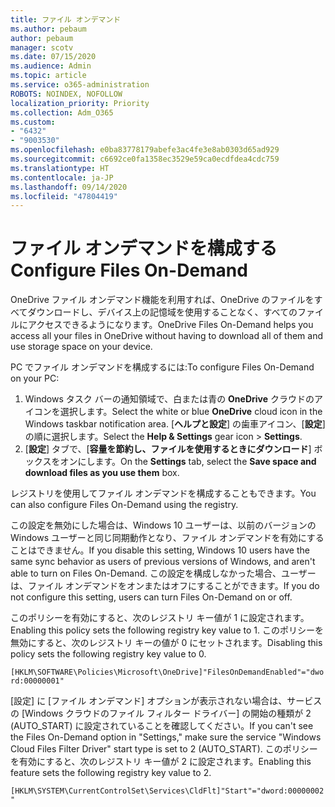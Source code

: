 ```yaml
---
title: ファイル オンデマンド
ms.author: pebaum
author: pebaum
manager: scotv
ms.date: 07/15/2020
ms.audience: Admin
ms.topic: article
ms.service: o365-administration
ROBOTS: NOINDEX, NOFOLLOW
localization_priority: Priority
ms.collection: Adm_O365
ms.custom:
- "6432"
- "9003530"
ms.openlocfilehash: e0ba83778179abefe3ac4fe3e8ab0303d65ad929
ms.sourcegitcommit: c6692ce0fa1358ec3529e59ca0ecdfdea4cdc759
ms.translationtype: HT
ms.contentlocale: ja-JP
ms.lasthandoff: 09/14/2020
ms.locfileid: "47804419"
---
```

# <a name="configure-files-on-demand"></a><span data-ttu-id="1b9a8-102">ファイル オンデマンドを構成する</span><span class="sxs-lookup"><span data-stu-id="1b9a8-102">Configure Files On-Demand</span></span>

<span data-ttu-id="1b9a8-103">OneDrive ファイル オンデマンド機能を利用すれば、OneDrive のファイルをすべてダウンロードし、デバイス上の記憶域を使用することなく、すべてのファイルにアクセスできるようになります。</span><span class="sxs-lookup"><span data-stu-id="1b9a8-103">OneDrive Files On-Demand helps you access all your files in OneDrive without having to download all of them and use storage space on your device.</span></span>

<span data-ttu-id="1b9a8-104">PC でファイル オンデマンドを構成するには:</span><span class="sxs-lookup"><span data-stu-id="1b9a8-104">To configure Files On-Demand on your PC:</span></span>

1. <span data-ttu-id="1b9a8-105">Windows タスク バーの通知領域で、白または青の **OneDrive** クラウドのアイコンを選択します。</span><span class="sxs-lookup"><span data-stu-id="1b9a8-105">Select the white or blue **OneDrive** cloud icon in the Windows taskbar notification area.</span></span> <span data-ttu-id="1b9a8-106">[**ヘルプと設定**] の歯車アイコン、[**設定**] の順に選択します。</span><span class="sxs-lookup"><span data-stu-id="1b9a8-106">Select the **Help & Settings** gear icon > **Settings**.</span></span>
2. <span data-ttu-id="1b9a8-107">[**設定**] タブで、[**容量を節約し、ファイルを使用するときにダウンロード**] ボックスをオンにします。</span><span class="sxs-lookup"><span data-stu-id="1b9a8-107">On the **Settings** tab, select the **Save space and download files as you use them** box.</span></span>  

<span data-ttu-id="1b9a8-108">レジストリを使用してファイル オンデマンドを構成することもできます。</span><span class="sxs-lookup"><span data-stu-id="1b9a8-108">You can also configure Files On-Demand using the registry.</span></span>

<span data-ttu-id="1b9a8-109">この設定を無効にした場合は、Windows 10 ユーザーは、以前のバージョンの Windows ユーザーと同じ同期動作となり、ファイル オンデマンドを有効にすることはできません。</span><span class="sxs-lookup"><span data-stu-id="1b9a8-109">If you disable this setting, Windows 10 users have the same sync behavior as users of previous versions of Windows, and aren't able to turn on Files On-Demand.</span></span> <span data-ttu-id="1b9a8-110">この設定を構成しなかった場合、ユーザーは、ファイル オンデマンドをオンまたはオフにすることができます。</span><span class="sxs-lookup"><span data-stu-id="1b9a8-110">If you do not configure this setting, users can turn Files On-Demand on or off.</span></span>

<span data-ttu-id="1b9a8-111">このポリシーを有効にすると、次のレジストリ キー値が 1 に設定されます。</span><span class="sxs-lookup"><span data-stu-id="1b9a8-111">Enabling this policy sets the following registry key value to 1.</span></span> <span data-ttu-id="1b9a8-112">このポリシーを無効にすると、次のレジストリ キーの値が 0 にセットされます。</span><span class="sxs-lookup"><span data-stu-id="1b9a8-112">Disabling this policy sets the following registry key value to 0.</span></span>

`[HKLM\SOFTWARE\Policies\Microsoft\OneDrive]"FilesOnDemandEnabled"="dword:00000001"`

<span data-ttu-id="1b9a8-113">[設定] に [ファイル オンデマンド] オプションが表示されない場合は、サービスの [Windows クラウドのファイル フィルター ドライバー] の開始の種類が 2 (AUTO_START) に設定されていることを確認してください。</span><span class="sxs-lookup"><span data-stu-id="1b9a8-113">If you can't see the Files On-Demand option in "Settings," make sure the service "Windows Cloud Files Filter Driver" start type is set to 2 (AUTO_START).</span></span> <span data-ttu-id="1b9a8-114">このポリシーを有効にすると、次のレジストリ キー値が 2 に設定されます。</span><span class="sxs-lookup"><span data-stu-id="1b9a8-114">Enabling this feature sets the following registry key value to 2.</span></span>

`[HKLM\SYSTEM\CurrentControlSet\Services\CldFlt]"Start"="dword:00000002"`